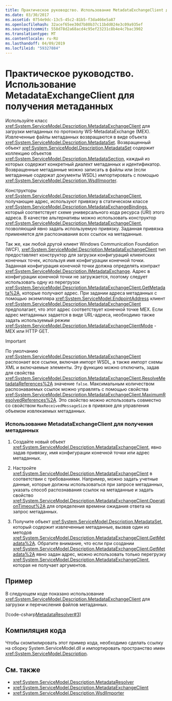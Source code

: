 ```yaml
---
title: Практическое руководство. Использование MetadataExchangeClient для получения метаданных
ms.date: 03/30/2017
ms.assetid: 0754e9dc-13c5-45c2-81b5-f3da466e5a87
ms.openlocfilehash: 32acef65ee30d7b80b37c11bdd024e3c09a935ef
ms.sourcegitcommit: 558d78d2a68acd4c95ef23231c8b4e4c7bac3902
ms.translationtype: MT
ms.contentlocale: ru-RU
ms.lasthandoff: 04/09/2019
ms.locfileid: "59327884"
---
```

# <a name="how-to-use-metadataexchangeclient-to-retrieve-metadata"></a>Практическое руководство. Использование MetadataExchangeClient для получения метаданных
Используйте класс <xref:System.ServiceModel.Description.MetadataExchangeClient> для загрузки метаданных по протоколу WS-MetadataExchange (MEX). Извлеченные файлы метаданных возвращаются в виде объекта <xref:System.ServiceModel.Description.MetadataSet>. Возвращенный объект <xref:System.ServiceModel.Description.MetadataSet> содержит коллекцию объектов <xref:System.ServiceModel.Description.MetadataSection>, каждый из которых содержит конкретный диалект метаданных и идентификатор. Возвращенные метаданные можно записать в файлы или (если метаданные содержат документы WSDL) импортировать с помощью <xref:System.ServiceModel.Description.WsdlImporter>.  
  
 Конструкторы <xref:System.ServiceModel.Description.MetadataExchangeClient>, получающие адрес, используют привязку в статическом классе <xref:System.ServiceModel.Description.MetadataExchangeBindings>, который соответствует схеме универсального кода ресурса (URI) этого адреса. В качестве альтернативы можно использовать конструктор <xref:System.ServiceModel.Description.MetadataExchangeClient>, позволяющий явно задать используемую привязку. Заданная привязка применяется для распознавания всех ссылок на метаданные.  
  
 Так же, как любой другой клиент Windows Communication Foundation (WCF), <xref:System.ServiceModel.Description.MetadataExchangeClient> тип предоставляет конструктор для загрузки конфигураций клиентских конечных точек, используя имя конфигурации конечной точки. Заданная конфигурация конечной точки должна определять контракт <xref:System.ServiceModel.Description.IMetadataExchange>. Адрес в конфигурации конечной точки не загружается, поэтому следует использовать одну из перегрузок <xref:System.ServiceModel.Description.MetadataExchangeClient.GetMetadata%2A>, которые получают адрес. При задании адреса метаданных с помощью экземпляра <xref:System.ServiceModel.EndpointAddress> клиент <xref:System.ServiceModel.Description.MetadataExchangeClient> предполагает, что этот адрес соответствует конечной точке MEX. Если адрес метаданных задается в виде URL-адреса, необходимо также задать используемый режим <xref:System.ServiceModel.Description.MetadataExchangeClientMode> - MEX или HTTP GET.  
  
> [!IMPORTANT]
>  По умолчанию <xref:System.ServiceModel.Description.MetadataExchangeClient> распознает все ссылки, включая импорт WSDL, а также импорт схемы XML и включаемые элементы. Эту функцию можно отключить, задав для свойства <xref:System.ServiceModel.Description.MetadataExchangeClient.ResolveMetadataReferences%2A> значение `false`. Максимальным количеством распознаваемых ссылок можно управлять с помощью свойства <xref:System.ServiceModel.Description.MetadataExchangeClient.MaximumResolvedReferences%2A>. Это свойство можно использовать совместно со свойством `MaxReceivedMessageSize` в привязке для управления объемом извлекаемых метаданных.  
  
### <a name="to-use-metadataexchangeclient-to-obtain-metadata"></a>Использование MetadataExchangeClient для получения метаданных  
  
1. Создайте новый объект <xref:System.ServiceModel.Description.MetadataExchangeClient>, явно задав привязку, имя конфигурации конечной точки или адрес метаданных.  
  
2. Настройте <xref:System.ServiceModel.Description.MetadataExchangeClient> в соответствии с требованиями. Например, можно задать учетные данные, которые должны использоваться при запросе метаданных, указать способ распознавания ссылок на метаданные и задать свойство <xref:System.ServiceModel.Description.MetadataExchangeClient.OperationTimeout%2A> для определения времени ожидания ответа на запрос метаданных.  
  
3. Получите объект <xref:System.ServiceModel.Description.MetadataSet>, который содержит извлеченные метаданные, вызвав один из методов <xref:System.ServiceModel.Description.MetadataExchangeClient.GetMetadata%2A>. Обратите внимание, что если при создании <xref:System.ServiceModel.Description.MetadataExchangeClient.GetMetadata%2A> явно задан адрес, можно использовать только перегрузку <xref:System.ServiceModel.Description.MetadataExchangeClient>, которая не получает аргументов.  
  
## <a name="example"></a>Пример  
 В следующем коде показано использование <xref:System.ServiceModel.Description.MetadataExchangeClient> для загрузки и перечисления файлов метаданных.  

 [!code-csharp[MetadataResolver#3](../../../../samples/snippets/csharp/VS_Snippets_CFX/metadataresolver/cs/client.cs#3)]  

## <a name="compiling-the-code"></a>Компиляция кода  
 Чтобы скомпилировать этот пример кода, необходимо сделать ссылку на сборку System.ServiceModel.dll и импортировать пространство имен <xref:System.ServiceModel.Description>.  
  
## <a name="see-also"></a>См. также

- <xref:System.ServiceModel.Description.MetadataResolver>
- <xref:System.ServiceModel.Description.MetadataExchangeClient>
- <xref:System.ServiceModel.Description.WsdlImporter>
